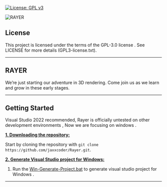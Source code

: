 [![License: GPL v3](https://img.shields.io/badge/License-GPLv3-blue.svg)](https://github.com/jaxxcoder/Rayer/blob/master/GPL3-license.txt)

![RAYER](https://github.com/jaxxcoder/Rayer/blob/master/Resources/Logo/Rayer-logo.png "RAYER")

## License

This project is licensed under the terms of the GPL-3.0 license . See LICENSE for more details (GPL3-license.txt).

***
## RAYER

We’re just starting our adventure in 3D rendering. Come join us as we learn and grow in these early stages.


***

## Getting Started
Visual Studio 2022 recommended, Rayer is officially untested on other development environments , Now we are focusing on windows .

<ins>**1. Downloading the repository:**</ins>

Start by cloning the repository with `git clone https://github.com/jaxxcoder/Rayer.git`.



<ins>**2. Generate Visual Studio project for Windows:**</ins>

1. Run the [Win-Generate-Project.bat](https://github.com/jaxxcoder/Rayer/blob/master/Win-Generate-Project.bat) to generate visual studio project for Windows .


***

